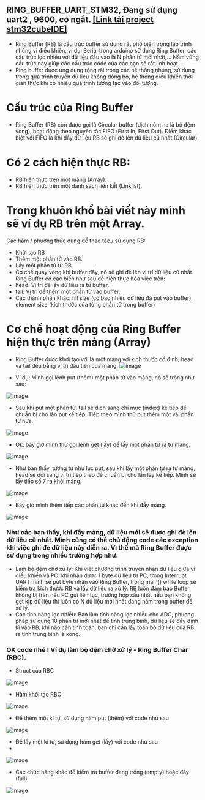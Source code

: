 ## RING_BUFFER_UART_STM32, Đang sử dụng uart2 , 9600, có ngắt. [[Link tải project stm32cubeIDE]](https://drive.google.com/file/d/1wDVpuR6tLLuQGhBVZVAhAoebv3edCGyu/view?usp=sharing)
- Ring Buffer (RB) là cấu trúc buffer sử dụng rất phổ biến trong lập trình nhúng vi điều khiển, ví dụ: Serial trong arduino sử dụng Ring Buffer, các cấu trúc lọc nhiễu với dữ liệu đầu vào là N phần tử mới nhất,...  Nắm vững cấu trúc này giúp các cấu trúc code của các bạn sẽ rất linh hoạt.
- Ring buffer được ứng dụng rộng rãi trong các hệ thống nhúng, sử dụng trong quá trình truyền dữ liệu không đồng bộ, hệ thống điều khiển thời gian thực khi có nhiều quá trình tương tác vào đối tượng.
# Cấu trúc của Ring Buffer
- Ring Buffer (RB) còn được gọi là Circular buffer (dịch nôm na là bộ đệm vòng), hoạt động theo nguyên tắc FIFO (First In, First Out). Điểm khác biệt với FIFO là khi đầy dữ liệu RB sẽ ghi đè lên dữ liệu cũ nhất (Circular).
# Có 2 cách hiện thực RB:
-   RB hiện thực trên một mảng (Array).
-   RB hiện thực trên một danh sách liên kết (Linklist).
# Trong khuôn khổ bài viết này mình sẽ ví dụ RB trên một Array.
Các hàm / phương thức dùng để thao tác / sử dụng RB:
- Khởi tạo RB
- Thêm một phần tử vào RB.
- Lấy một phần tử từ RB.
- Cơ chế quay vòng khi buffer đầy, nó sẽ ghi đè lên vị trí dữ liệu cũ nhất.
Ring Buffer có các biến như sau để hiện thực hóa việc trên:
- head: Vị trí để lấy dữ liệu ra từ buffer.
- tail: Vị trí để thêm một phần tử vào buffer.
- Các thành phần khác: fill size (có bao nhiêu dữ liệu đã put vào buffer), element size (kích thước của từng phần tử trong buffer)

# Cơ chế hoạt động của Ring Buffer hiện thực trên mảng (Array)
- Ring Buffer được khởi tạo với là một mảng với kích thước cố định, head và tail đều bằng vị trí đầu tiên của mảng.
![image](https://github.com/user-attachments/assets/824704c1-28af-4be6-aafe-f0a51b8f23be)

- Ví dụ: Mình gọi lệnh put (thêm) một phần tử vào mảng, nó sẽ trông như sau:

![image](https://github.com/user-attachments/assets/38ff9478-08a2-45f4-ba0d-66a2cb2f46ce)

- Sau khi put một phần tử, tail sẽ dịch sang chỉ mục (index) kế tiếp để chuẩn bị cho lần put kế tiếp. Tiếp theo mình thử put thêm một vài phần tử nữa.

![image](https://github.com/user-attachments/assets/62cf99b9-3454-468a-94ca-c3abd6c13665)

- Ok, bây giờ mình thử gọi lệnh get (lấy) để lấy một phần tử ra từ mảng.

![image](https://github.com/user-attachments/assets/d4ada249-cdce-4f7e-b8e0-26db7c4c768c)

- Như bạn thấy, tương tự như lúc put, sau khi lấy một phần tử ra từ mảng, head sẽ dời sang vị trí tiếp theo để chuẩn bị cho lần lấy kế tiếp. Mình sẽ lấy tiếp số 7 ra khỏi mảng.

 ![image](https://github.com/user-attachments/assets/713b824f-9339-4c45-ab3e-e6aa6d52517a)

- Bây giờ mình thêm tiếp các phần tử khác đến khi đầy mảng.

 ![image](https://github.com/user-attachments/assets/78ffc97e-073a-4f50-96c5-557b5141d107)

### Như các bạn thấy, khi đầy mảng, dữ liệu mới sẽ được ghi đè lên dữ liệu cũ nhất. Mình cũng có thể chủ động code các exception khi việc ghi đè dữ liệu này diễn ra. Vì thế mà Ring Buffer được sử dụng trong nhiều trường hợp như:
- Làm bộ đệm chờ xử lý: Khi viết chương trình truyền nhận dữ liệu giữa vi điều khiển và PC: khi nhận được 1 byte dữ liệu từ PC, trong Interrupt UART mình sẽ put byte nhận vào Ring Buffer, trong main() while loop sẽ kiểm tra kích thước RB và lấy dữ liệu ra xử lý. RB luôn đảm bảo Buffer không bị tràn nếu PC gửi liên tục, trường hợp xấu nhất nếu bạn không get kịp dữ liệu thì luôn có N dữ liệu mới nhất đang nằm trong buffer để xử lý.
- Các tính năng lọc nhiễu: Bạn làm tính năng lọc nhiễu cho ADC, phương pháp sử dụng 10 phần tử mới nhất để tính trung bình, dữ liệu sẽ đẩy định kì vào RB, khi nào cần tính toán, bạn chỉ cần lấy toàn bộ dữ liệu của RB ra tính trung bình là xong.

### OK code nhé ! Ví dụ làm bộ đệm chờ xử lý - Ring Buffer Char (RBC).
- Struct của RBC
  
![image](https://github.com/user-attachments/assets/c94cc132-6f70-4f53-b41c-ffa45406ac86)

- Hàm khởi tạo RBC
  
![image](https://github.com/user-attachments/assets/ae7b86ee-2f3e-4784-b3ee-44b75061afd6)

- Để thêm một kí tự, sử dụng hàm put (thêm) với code như sau
  
![image](https://github.com/user-attachments/assets/0feb6ff4-66db-4d62-b0bc-dbea38a69899)

-  Để lấy một kí tự, sử dụng hàm get (lấy) với code như sau
- 
![image](https://github.com/user-attachments/assets/9dd94e64-db5a-4469-b7fe-4e9cb7cb9537)

- Các chức năng khác để kiểm tra buffer đang trống (empty) hoặc đầy (full).
  
![image](https://github.com/user-attachments/assets/0529cf8d-070f-4ab7-8d9c-ee866e9076b4)






